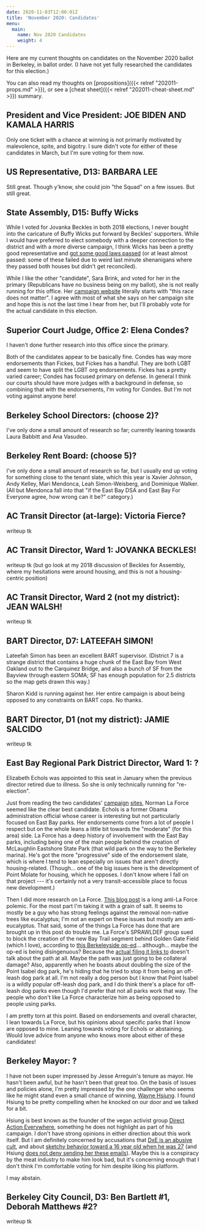```yaml
---
date: 2020-11-03T12:00:01Z
title: 'November 2020: Candidates'
menu:
  main:
    name: Nov 2020 Candidates
    weight: 4
---
```


Here are my current thoughts on candidates on the November 2020 ballot in
Berkeley, in ballot order. (I have not yet fully researched the candidates for
this election.)

<!--more-->

You can also read my thoughts
on [propositions]({{< relref "202011-props.md" >}}), or see
a [cheat sheet]({{< relref "202011-cheat-sheet.md" >}}) summary.


## President and Vice President: JOE BIDEN AND KAMALA HARRIS

Only one ticket with a chance at winning is not primarily motivated by
malevolence, spite, and bigotry. I sure didn't vote for either of these
candidates in March, but I'm sure voting for them now.


## US Representative, D13: BARBARA LEE

Still great. Though y'know, she could join "the Squad" on a few issues. But
still great.


## State Assembly, D15: Buffy Wicks

While I voted for Jovanka Beckles in both 2018 elections, I never bought into
the caricature of Buffy Wicks put forward by Beckles' supporters. While I would
have preferred to elect somebody with a deeper connection to the district and
with a more diverse campaign, I think Wicks has been a pretty good
representative and [got some good laws
passed](https://twitter.com/BuffyWicks/status/1300614466128633856) (or at least
almost passed: some of these failed due to weird last minute shenanigans where
they passed both houses but didn't get reconciled).

While I like the other "candidate", Sara Brink, and voted for her in the primary
(Republicans have no business being on my ballot), she is not really running for
this office. Her [campaign website](https://www.sarabrinkforad15.com/) literally
starts with "this race does not matter". I agree with most of what she says on
her campaign site and hope this is not the last time I hear from her, but I'll
probably vote for the actual candidate in this election.


## Superior Court Judge, Office 2: Elena Condes?

I haven't done further research into this office since the primary.

Both of the candidates appear to be basically fine.  Condes has way more
endorsements than Fickes, but Fickes has a handful.  They are both LGBT and seem
to have split the LGBT org endorsements. Fickes has a pretty varied career;
Condes has focused primary on defense. In general I think our courts should have
more judges with a background in defense, so combining that with the
endorsements, I'm voting for Condes. But I'm not voting against anyone here!


## Berkeley School Directors: (choose 2)?

I've only done a small amount of research so far; currently leaning towards
Laura Babbitt and Ana Vasudeo.

## Berkeley Rent Board: (choose 5)?

I've only done a small amount of research so far, but I usually end up voting
for something close to the tenant slate, which this year is Xavier Johnson, Andy
Kelley, Mari Mendonca, Leah Simon-Weisberg, and Dominique Walker. (All but
Mendonca fall into that "if the East Bay DSA and East Bay For Everyone agree,
how wrong can it be?" category.)

## AC Transit Director (at-large): Victoria Fierce?

writeup tk

## AC Transit Director, Ward 1: **JOVANKA BECKLES!**

writeup tk (but go look at my 2018 discussion of Beckles for Assembly, where my
hesitations were around housing, and this is not a housing-centric position)


## AC Transit Director, Ward 2 (not my district): **JEAN WALSH!**

writeup tk


## BART Director, D7: **LATEEFAH SIMON!**

Lateefah Simon has been an excellent BART supervisor. (District 7 is a strange
district that contains a huge chunk of the East Bay from West Oakland out to the
Carquinez Bridge, and also a bunch of SF from the Bayview through eastern SOMA;
SF has enough population for 2.5 districts so the map gets drawn this way.)

Sharon Kidd is running against her. Her entire campaign is about being opposed
to any constraints on BART cops. No thanks.

## BART Director, D1 (not my district): JAMIE SALCIDO

writeup tk


## East Bay Regional Park District Director, Ward 1: ?

Elizabeth Echols was appointed to this seat in January when the previous
director retired due to illness. So she is only technically running for
"re-election".

Just from reading the two candidates' [campaign](https://elizabeth4parks.org/)
[sites](http://laforceofcourse.org/), Norman La Force seemed like the clear best
candidate. Echols is a former Obama administration official whose career is
interesting but not particularly focused on East Bay parks. Her endorsements
come from a lot of people I respect but on the whole leans a little bit towards
the "moderate" (for this area) side. La Force has a deep history of involvement
with the East Bay parks, including being one of the main people behind the
creation of McLaughlin Eastshore State Park (that wild park on the way to the
Berkeley marina). He's got the more "progressive" side of the endorsement slate,
which is where I tend to lean especially on issues that aren't directly
housing-related. (Though... one of the big issues here is the development of
Point Molate for housing, which he opposes. I don't know where I fall on that
project --- it's certainly not a very transit-accessible place to focus new
development.)

Then I did more research on La Force. [This blog
post](https://milliontrees.me/2020/09/29/on-november-3rd-vote-for-a-friend-of-the-east-bay-parks/)
is a long anti-La Force polemic. For the most part I'm taking it with a grain of
salt. It seems to mostly be a guy who has strong feelings against the removal
non-native trees like eucalyptus; I'm not an expert on these issues but mostly
am anti-eucalyptus. That said, some of the things La Force has done that are
brought up in this post do trouble me. La Force's SPRAWLDEF group sued to block
the creation of the new Bay Trail segment behind Golden Gate Field (which I
love), according to [this Berkeleyside
op-ed](https://www.berkeleyside.com/2013/02/04/unexpected-opposition-from-environmentalists-to-bay-trail)... although... maybe
the op-ed is being disingenuous? Because the [actual filing it links
to](http://www.well.com/user/pk/CDAWGS/Documents/SPRAWLDEF-filing.pdf) doesn't
talk about the path at all. Maybe the path was just going to be collateral
damage? Also, apparently when he boasts about doubling the size of the Point
Isabel dog park, he's hiding that he tried to stop it from being an off-leash
dog park at all. I'm not really a dog person but I know that Point Isabel is a
wildly popular off-leash dog park, and I do think there's a place for off-leash
dog parks even though I'd prefer that not all parks work that way.  The people
who don't like La Force characterize him as being opposed to people using parks.

I am pretty torn at this point. Based on endorsements and overall character, I
lean towards La Force, but his opinions about specific parks that I know are
opposed to mine. Leaning towards voting for Echols or abstaining. Would love
advice from anyone who knows more about either of these candidates!


## Berkeley Mayor: ?

I have not been super impressed by Jesse Arreguin's tenure as mayor. He hasn't
been awful, but he hasn't been that great too. On the basis of issues and
policies alone, I'm pretty impressed by the one challenger who seems like he
might stand even a small chance of winning, [Wayne
Hsiung](https://www.wayneformayor.com/). I found Hsiung to be pretty compelling
when he knocked on our door and we talked for a bit.

Hsiung is best known as the founder of the vegan activist group [Direct Action
Everywhere](https://www.directactioneverywhere.com/), something he does not
highlight as part of his campaign. I don't have strong opinions in either
direction about this work itself. But I am definitely concerned by accusations
that [DxE is an abusive cult](https://dismantledxe.wordpress.com/), and about
[sketchy behavior toward a 16 year old when he was
27](https://www.youtube.com/watch?v=q3zUZzBWMS0) (and Hsiung [does not deny
sending her these
emails](https://www.directactioneverywhere.com/theliberationist/2020-5-8-saul-elbein-business-insider-and-the-corruption-of-modern-journalism)). Maybe
this is a conspiracy by the meat industry to make him look bad, but it's
concerning enough that I don't think I'm comfortable voting for him despite
liking his platform.

I may abstain.

## Berkeley City Council, D3: Ben Bartlett #1, Deborah Matthews #2?

writeup tk
